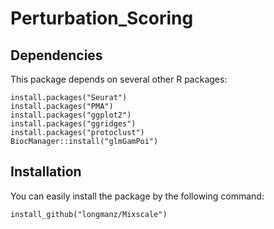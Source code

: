# Perturbation_Scoring

## Dependencies
This package depends on several other R packages:
```
install.packages("Seurat")
install.packages("PMA")
install.packages("ggplot2")
install.packages("ggridges")
install.packages("protoclust")
BiocManager::install("glmGamPoi")
```

## Installation 
You can easily install the package by the following command:
```
install_github("longmanz/Mixscale")
```
